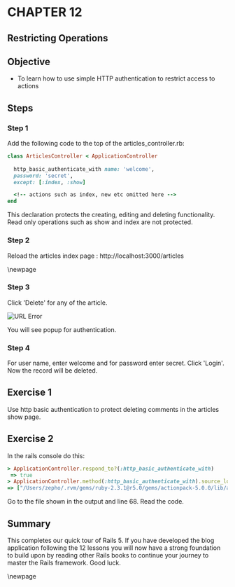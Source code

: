 CHAPTER 12
=============
Restricting Operations
------------------------------


## Objective ##

- To learn how to use simple HTTP authentication to restrict access to actions

## Steps ##

### Step 1 ###

Add the following code to the top of the articles_controller.rb:

```ruby
class ArticlesController < ApplicationController
  
  http_basic_authenticate_with name: 'welcome', 
  password: 'secret', 
  except: [:index, :show]

  <!-- actions such as index, new etc omitted here -->
end
```

This declaration protects the creating, editing and deleting functionality. Read only operations such as show and index are not protected.

### Step 2 ###

Reload the articles index page : http://localhost:3000/articles 

\newpage

### Step 3 ###

Click 'Delete' for any of the article. 

![URL Error](./figures/http_basic_auth)

You will see popup for authentication.

### Step 4 ###

For user name, enter welcome and for password enter secret. Click 'Login'. Now the record will be deleted.

## Exercise 1 ##

Use http basic authentication to protect deleting comments in the articles show page.

## Exercise 2 ##

In the rails console do this:

```ruby
> ApplicationController.respond_to?(:http_basic_authenticate_with)
 => true 
> ApplicationController.method(:http_basic_authenticate_with).source_location
=> ["/Users/zepho/.rvm/gems/ruby-2.3.1@r5.0/gems/actionpack-5.0.0/lib/action_controller/metal/http_authentication.rb", 69]
```

Go to the file shown in the output and line 68. Read the code.

## Summary ##

This completes our quick tour of Rails 5. If you have developed the blog application following the 12 lessons you will now have a strong foundation to build upon by reading other Rails books to continue your journey to master the Rails framework. Good luck.

\newpage
